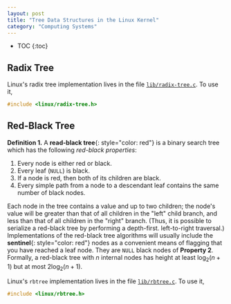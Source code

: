 ```yaml
---
layout: post
title: "Tree Data Structures in the Linux Kernel"
category: "Computing Systems"
---
```


<!-- excerpt-end -->

* TOC 
{:toc}

## Radix Tree

Linux's radix tree implementation lives in the file [<code>lib/radix-tree.c</code>](https://elixir.bootlin.com/linux/v5.4.42/source/lib/radix-tree.c). To use it,

~~~ C
#include <linux/radix-tree.h>
~~~

## Red-Black Tree

**Definition 1.** A **read-black tree**{: style="color: red"} is a binary search tree which has the following *red-black properties*:
1. Every node is either red or black.
2. Every leaf (<code>NULL</code>) is black.
3. If a node is red, then both of its children are black.
4. Every simple path from a node to a descendant leaf contains the same number of black nodes.

Each node in the tree contains a value and up to two children; the node's value will be greater than that of all children in the "left" child branch, and less than that of all children in the "right" branch. (Thus, it is possible to serialize a red-black tree by performing a depth-first. left-to-right traversal.) Implementations of the red-black tree algorithms will usually include the **sentinel**{: style="color: red"} nodes as a convenient means of flagging that you have reached a leaf node. They are <code>NULL</code> black nodes of **Property 2**. Formally, a red-black tree with $n$ internal nodes has height at least $\log_{2}(n+1)$ but at most $2\log_{2}(n+1)$.

Linux's <code>rbtree</code> implementation lives in the file [<code>lib/rbtree.c</code>](https://elixir.bootlin.com/linux/v5.4.42/source/lib/rbtree.c). To use it,

~~~ C
#include <linux/rbtree.h>
~~~